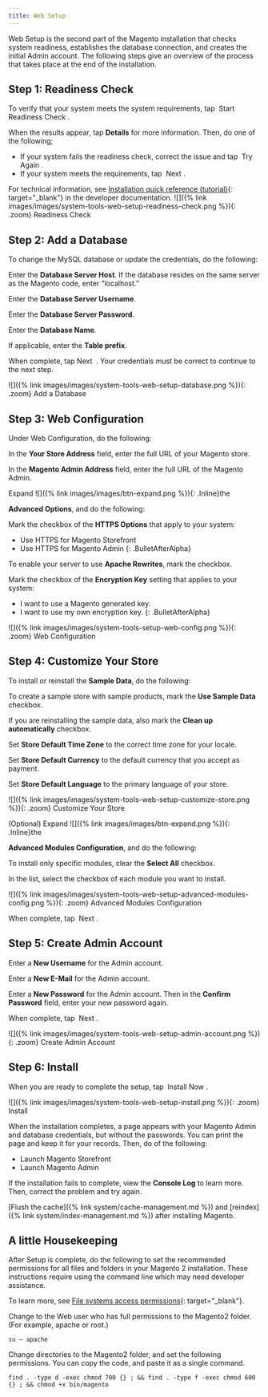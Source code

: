 ```yaml
---
title: Web Setup
---
```



Web Setup is the second part of the Magento installation that checks system readiness, establishes the database connection, and creates the initial Admin account. The following steps give an overview of the process that takes place at the end of the installation.

## Step 1: Readiness Check

To verify that your system meets the system requirements, tap <span class="btn"> Start Readiness Check </span>.

When the results appear, tap **Details** for more information. Then, do one of the following;

* If your system fails the readiness check, correct the issue and tap <span class="btn"> Try Again </span>.
* If your system meets the requirements, tap <span class="btn"> Next </span>.

For technical information, see [Installation quick reference (tutorial)][1]{: target="_blank"} in the developer documentation. ![]({% link images/images/system-tools-web-setup-readiness-check.png %}){: .zoom}
Readiness Check

## Step 2: Add a Database

To change the MySQL database or update the credentials, do the following:

Enter the **Database Server Host**. If the database resides on the same server as the Magento code, enter “localhost.”

Enter the **Database Server Username**.

Enter the **Database Server Password**.

Enter the **Database Name**.

If applicable, enter the **Table prefix**.

When complete, tap <span class="btn">Next </span> . Your credentials must be correct to continue to the next step.

![]({% link images/images/system-tools-web-setup-database.png %}){: .zoom}
Add a Database

## Step 3: Web Configuration

Under Web Configuration, do the following:

In the **Your Store Address** field, enter the full URL of your Magento store.

In the **Magento Admin Address** field, enter the full URL of the Magento Admin.

Expand ![]({% link images/images/btn-expand.png %}){: .Inline}the

**Advanced Options**, and do the following:

Mark the checkbox of the **HTTPS Options** that apply to your system:

* Use HTTPS for Magento Storefront
* Use HTTPS for Magento Admin
{: .BulletAfterAlpha}

To enable your server to use **Apache Rewrites**, mark the checkbox.

Mark the checkbox of the **Encryption Key** setting that applies to your system:

* I want to use a Magento generated key.
* I want to use my own encryption key.
{: .BulletAfterAlpha}

![]({% link images/images/system-tools-setup-web-config.png %}){: .zoom}
Web Configuration

## Step 4: Customize Your Store

To install or reinstall the **Sample Data**, do the following:

To create a sample store with sample products, mark the **Use Sample Data** checkbox.

If you are reinstalling the sample data, also mark the **Clean up automatically** checkbox.

Set **Store Default Time Zone** to the correct time zone for your locale.

Set **Store Default Currency** to the default currency that you accept as payment.

Set **Store Default Language** to the primary language of your store.

![]({% link images/images/system-tools-web-setup-customize-store.png %}){: .zoom}
Customize Your Store

(Optional) Expand ![]({% link images/images/btn-expand.png %}){: .Inline}the

**Advanced Modules Configuration**, and do the following:

To install only specific modules, clear the **Select All** checkbox.

In the list, select the checkbox of each module you want to install.

![]({% link images/images/system-tools-web-setup-advanced-modules-config.png %}){: .zoom}
Advanced Modules Configuration

When complete, tap <span class="btn"> Next </span>.

## Step 5: Create Admin Account

Enter a **New Username** for the Admin account.

Enter a **New E-Mail** for the Admin account.

Enter a **New Password** for the Admin account. Then in the **Confirm Password** field, enter your new password again.

When complete, tap <span class="btn"> Next </span>.

![]({% link images/images/system-tools-web-setup-admin-account.png %}){: .zoom}
Create Admin Account

## <b>Step 6: </b>Install

When you are ready to complete the setup, tap <span class="btn"> Install Now </span>.

![]({% link images/images/system-tools-web-setup-install.png %}){: .zoom}
Install

When the installation completes, a page appears with your Magento Admin and database credentials, but without the passwords. You can print the page and keep it for your records. Then, do of the following:

* Launch Magento Storefront
* Launch Magento Admin

If the installation fails to complete, view the **Console Log** to learn more. Then, correct the problem and try again.

[Flush the cache]({% link system/cache-management.md %}) and [reindex]({% link system/index-management.md %}) after installing Magento.

## A little Housekeeping

After Setup is complete, do the following to set the recommended permissions for all files and folders in your Magento 2 installation. These instructions require using the command line which may need developer assistance.

To learn more, see [File systems access permissions][2]{: target="_blank"}.

Change to the Web user who has full permissions to the Magento2 folder. (For example, apache or root.)

```
su – apache
```

Change directories to the Magento2 folder, and set the following permissions. You can copy the code, and paste it as a single command.

```
find . -type d -exec chmod 700 {} ; && find . -type f -exec chmod 600 {} ; && chmod +x bin/magento
```

[1]: http://devdocs.magento.com/guides/v2.3/install-gde/install-quick-ref.html
[2]: https://devdocs.magento.com/guides/v2.3/config-guide/prod/prod_file-sys-perms.html
